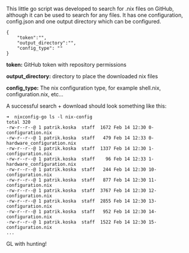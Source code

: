 This little go script was developed to search for .nix files on GitHub, although it can be used to search
for any files.
It has one configuration, config.json and one output directory which can be configured.

```
{
    "token":"",
    "output_directory":"",
    "config_type": ""
}
```

**token:** GitHub token with repository permissions

**output_directory:** directory to place the downloaded nix files

**config_type:** The nix configuration type, for example shell.nix, configuration.nix, etc...

A successful search + download should look something like this:

```
➜  nixconfig-go ls -l nix-config
total 320
-rw-r--r--@ 1 patrik.koska  staff  1672 Feb 14 12:30 0-configuration.nix
-rw-r--r--@ 1 patrik.koska  staff   479 Feb 14 12:33 0-hardware_configuration.nix
-rw-r--r--@ 1 patrik.koska  staff  1337 Feb 14 12:30 1-configuration.nix
-rw-r--r--@ 1 patrik.koska  staff    96 Feb 14 12:33 1-hardware_configuration.nix
-rw-r--r--@ 1 patrik.koska  staff   244 Feb 14 12:30 10-configuration.nix
-rw-r--r--@ 1 patrik.koska  staff   877 Feb 14 12:30 11-configuration.nix
-rw-r--r--@ 1 patrik.koska  staff  3767 Feb 14 12:30 12-configuration.nix
-rw-r--r--@ 1 patrik.koska  staff  2855 Feb 14 12:30 13-configuration.nix
-rw-r--r--@ 1 patrik.koska  staff   952 Feb 14 12:30 14-configuration.nix
-rw-r--r--@ 1 patrik.koska  staff  1522 Feb 14 12:30 15-configuration.nix
...
```

GL with hunting!